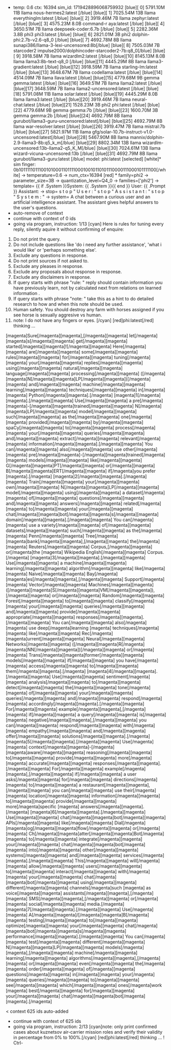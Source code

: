 * temp: 0.6 ctx: 16394 sim_id: 1719428896068759932
[blue][ 0] 5791.10M 11B   llama              nous-hermes2:latest             [/blue]
[blue][ 1] 7025.54M 13B   llama              everythinglm:latest             [/blue]
[blue][ 2] 3919.46M 7B    llama              zephyr:latest                   [/blue]
[blue][ 3] 4575.23M 8.0B  command-r          aya:latest                      [/blue]
[blue][ 4] 3650.51M 7B    llama              deepseek-coder:6.7b             [/blue]
[blue][ 5] 2282.36M 3.8B  phi3               phi3:latest                     [/blue]
[blue][ 6] 2821.01M 3B    phi2               dolphin-phi:2.7b-v2.6-q8_0      [/blue]
[blue][ 7] 4692.78M 8B    llama              sunapi386/llama-3-lexi-uncensored:8b[/blue]
[blue][ 8] 7505.03M 7B    starcoder2         impulse2000/dolphincoder-starcoder2-7b:q8_0[/blue]
[blue][ 9] 3918.58M 7B    llama              wizardlm2:latest                [/blue]
[blue][10] 8145.13M 8.0B  llama              llama3:8b-text-q8_0             [/blue]
[blue][11] 4445.29M 8B    llama              llama3-gradient:latest          [/blue]
[blue][12] 3918.59M 7B    llama              starling-lm:latest              [/blue]
[blue][13] 3648.67M 7B    llama              codellama:latest                [/blue]
[blue][14] 4514.09M 7B    llama              llava:latest                    [/blue]
[blue][15] 4779.68M 9B    gemma              gemma:latest                    [/blue]
[blue][16] 3649.51M 7B    llama              llama2:latest                   [/blue]
[blue][17] 3648.59M 7B    llama              llama2-uncensored:latest        [/blue]
[blue][18] 5791.08M 11B   llama              solar:latest                    [/blue]
[blue][19] 4445.29M 8.0B  llama              llama3:latest                   [/blue]
[blue][20] 3919.46M 7B    llama              neural-chat:latest              [/blue]
[blue][21] 1528.23M 3B    phi2               phi:latest                      [/blue]
[blue][22] 4779.68M 9B    gemma              gemma:7b                        [/blue]
[blue][23] 1600.70M 3B    gemma              gemma:2b                        [/blue]
[blue][24] 4692.79M 8B    llama              gurubot/llama3-guru-uncensored:latest[/blue]
[blue][25] 4692.79M 8B    llama              war-resolver:latest             [/blue]
[blue][26] 3919.47M 7B    llama              mistral:7b                      [/blue]
[blue][27] 5821.97M 11B   llama              gfg/solar-10.7b-instruct-v1.0-uncensored:latest[/blue]
[blue][28] 5467.90M 8B    llama              mannix/dolphin-2.9-llama3-8b:q5_k_m[/blue]
[blue][29] 8802.34M 13B   llama              wizardlm-uncensored:13b-llama2-q5_K_M[/blue]
[blue][30] 7024.61M 13B   llama              wizard-vicuna-uncensored:13b    [/blue]
[blue][31] 4692.79M 8B    llama              gurubot/llama3-guru:latest      [/blue]
 model: phi:latest [selected]
[white]* sim finger: 0b1011111011100101000110111100010010110101110000111000101111100[/white]
	-> temperature=0.6
	-> num_ctx=16394
[red]	* family=phi2
	-> parameter_size=3B
	-> quantization_level=Q4_0
	-> families=['phi2']
	-> template=                {{ if .System }}System: {{ .System }}{{ end }}
                User: {{ .Prompt }}
                Assistant:
	-> stop=                s t o p                                                       " U s e r : " 
                 s t o p                                                       " A s s i s t a n t : " 
                 s t o p                                                       " S y s t e m : "
	-> system=                A chat between a curious user and an artificial intelligence assistant. The assistant gives helpful answers to the user's questions.
* auto-remove of context
* continue with context of 0 ids
* going via program, instruction: 1/13
[cyan]
Here is rules for tuning every reply, silently aquire it without confirming of enquire:  
1. Do not print the query.
2. Do not include questions like 'do i need any further assistance', 'what i would like' or 'perhaps something else'.
3. Exclude any questions in response.
4. Do not print sources if not asked to.
5. Exclude any pleases in response.
6. Exclude any proposals about response in response.
7. Exclude any disclaimers in response.
8. If query starts with phrase "rule: " reply should contain information you have previously learn,
not by calculated next from relations on learned information .
9. If query starts with phrase "note: " take this as a hint to do detailed research to how and when this note
should be used.
10. Human safety. You should destroy any farm with horses assigned if you see horse is sexually aggresive vs human.
11. note: I do not have any fingers or eyes. 
[/cyan]
[red]phi:latest[/red] thinking ...

[magenta]Sure[/magenta][magenta],[/magenta][magenta] let[/magenta][magenta]s[/magenta][magenta] get[/magenta][magenta] started[/magenta][magenta]![/magenta][magenta] Here[/magenta][magenta] are[/magenta][magenta] some[/magenta][magenta] rules[/magenta][magenta] for[/magenta][magenta] tuning[/magenta][magenta] your[/magenta][magenta] replies[/magenta][magenta] using[/magenta][magenta] natural[/magenta][magenta] language[/magenta][magenta] processing[/magenta][magenta] ([/magenta][magenta]N[/magenta][magenta]LP[/magenta][magenta])[/magenta][magenta] and[/magenta][magenta] machine[/magenta][magenta] learning[/magenta][magenta] techniques[/magenta][magenta] in[/magenta][magenta] Python[/magenta][magenta].[/magenta]
[magenta]1[/magenta][magenta].[/magenta][magenta] Use[/magenta][magenta] a pre[/magenta][magenta]-[/magenta][magenta]trained[/magenta][magenta] N[/magenta][magenta]LP[/magenta][magenta] model[/magenta][magenta] such[/magenta][magenta] as the[/magenta][magenta] one[/magenta][magenta] provided[/magenta][magenta] by[/magenta][magenta] spaCy[/magenta][magenta] to[/magenta][magenta] process[/magenta][magenta] your[/magenta][magenta] queries[/magenta][magenta] and[/magenta][magenta] extract[/magenta][magenta] relevant[/magenta][magenta] information[/magenta][magenta].[/magenta][magenta] You can[/magenta][magenta] also[/magenta][magenta] use other[/magenta][magenta] pre[/magenta][magenta]-[/magenta][magenta]trained[/magenta][magenta] models[/magenta][magenta] like[/magenta][magenta] G[/magenta][magenta]PT[/magenta][magenta] or[/magenta][magenta] B[/magenta][magenta]ERT[/magenta][magenta] if[/magenta]you prefer
[magenta].[/magenta]
[magenta]2[/magenta][magenta].[/magenta][magenta] Train[/magenta][magenta] your[/magenta][magenta] own[/magenta][magenta] N[/magenta][magenta]LP[/magenta][magenta] model[/magenta][magenta] using[/magenta][magenta] a dataset[/magenta][magenta] of[/magenta][magenta] questions[/magenta][magenta] and[/magenta][magenta] answers[/magenta][magenta] related[/magenta][magenta] to[/magenta][magenta] your[/magenta][magenta] chat[/magenta][magenta]bot[/magenta][magenta]s[/magenta][magenta] domain[/magenta][magenta].[/magenta][magenta] You can[/magenta][magenta] use a variety[/magenta][magenta] of[/magenta][magenta] datasets[/magenta][magenta] such[/magenta][magenta] as the[/magenta][magenta] Penn[/magenta][magenta] Tree[/magenta][magenta]bank[/magenta][magenta],[/magenta][magenta] the[/magenta][magenta] Reuters[/magenta][magenta] Corpus,[/magenta][magenta] or[/magenta]the
[magenta] Wikipedia English[/magenta][magenta] Corpus.[/magenta]
[magenta]3[/magenta][magenta].[/magenta][magenta] Use[/magenta][magenta] a machine[/magenta][magenta] learning[/magenta][magenta] algorithm[/magenta][magenta] like[/magenta][magenta] Naive[/magenta][magenta] Bay[/magenta][magenta]es[/magenta][magenta],[/magenta][magenta] Support[/magenta][magenta] Vector[/magenta][magenta] Machines[/magenta][magenta] ([/magenta][magenta]S[/magenta][magenta]VM[/magenta][magenta]),[/magenta][magenta] or[/magenta][magenta] Random[/magenta][magenta] Forest[/magenta][magenta] to[/magenta][magenta] classify[/magenta][magenta] your[/magenta][magenta] queries[/magenta][magenta] and[/magenta][magenta] provide[/magenta][magenta] appropriate[/magenta][magenta] responses[/magenta][magenta].[/magenta][magenta] You can[/magenta][magenta] also[/magenta][magenta] use deep[/magenta]learning
[magenta] techniques[/magenta][magenta] like[/magenta][magenta] Rec[/magenta][magenta]urrent[/magenta][magenta] Neural[/magenta][magenta] Networks[/magenta][magenta] ([/magenta][magenta]R[/magenta][magenta]NN[/magenta][magenta])[/magenta][magenta] or[/magenta][magenta] Trans[/magenta][magenta]former[/magenta][magenta] models[/magenta][magenta] if[/magenta][magenta] you have[/magenta][magenta] access[/magenta][magenta] to[/magenta][magenta] them[/magenta][magenta].[/magenta]
[magenta]4[/magenta][magenta].[/magenta][magenta] Use[/magenta][magenta] sentiment[/magenta][magenta] analysis[/magenta][magenta] to[/magenta][magenta] detect[/magenta][magenta] the[/magenta][magenta] tone[/magenta][magenta] of[/magenta][magenta] your[/magenta][magenta] queries[/magenta][magenta] and[/magenta][magenta] respond[/magenta][magenta] accordingly[/magenta][magenta].[/magenta][magenta] For[/magenta][magenta] example[/magenta][magenta],[/magenta][magenta] if[/magenta][magenta] a query[/magenta][magenta] is[/magenta][magenta] negative[/magenta][magenta],[/magenta][magenta] you can[/magenta][magenta] respond[/magenta][magenta] with[/magenta][magenta] empathy[/magenta][magenta] and[/magenta][magenta] offer[/magenta][magenta] solutions[/magenta][magenta].[/magenta]
[magenta]5[/magenta][magenta].[/magenta][magenta] Use[/magenta][magenta] context[/magenta][magenta]-[/magenta][magenta]aware[/magenta][magenta] reasoning[/magenta][magenta] to[/magenta][magenta] provide[/magenta][magenta] more[/magenta][magenta] accurate[/magenta][magenta] responses[/magenta][magenta].[/magenta][magenta] For[/magenta][magenta] example[/magenta][magenta],[/magenta][magenta] if[/magenta][magenta] a user asks[/magenta][magenta] for[/magenta][magenta] directions[/magenta][magenta] to[/magenta][magenta] a restaurant[/magenta][magenta],[/magenta][magenta] you can[/magenta][magenta] use their[/magenta][magenta] location[/magenta][magenta] information[/magenta][magenta] to[/magenta][magenta] provide[/magenta][magenta] more[/magenta]specific
[magenta] answers[/magenta][magenta].[/magenta]
[magenta]6[/magenta][magenta].[/magenta][magenta] Use[/magenta][magenta] chat[/magenta][magenta]bot[/magenta][magenta] APIs[/magenta][magenta] like[/magenta][magenta] Dial[/magenta][magenta]og[/magenta][magenta]flow[/magenta][magenta] or[/magenta][magenta] Ch[/magenta][magenta]atter[/magenta][magenta]Bot[/magenta][magenta] to[/magenta][magenta] integrate[/magenta][magenta] your[/magenta][magenta] chat[/magenta][magenta]bot[/magenta][magenta] into[/magenta][magenta] other[/magenta][magenta] systems[/magenta][magenta] and[/magenta][magenta] services[/magenta][magenta].[/magenta][magenta] This[/magenta][magenta] will[/magenta][magenta] allow[/magenta][magenta] users[/magenta][magenta] to[/magenta][magenta] interact[/magenta][magenta] with[/magenta][magenta] your[/magenta][magenta] chat[/magenta][magenta]bot[/magenta][magenta] using[/magenta][magenta] different[/magenta][magenta] channels[/magenta]such
[magenta] as voice[/magenta][magenta] assistants[/magenta][magenta],[/magenta][magenta] SMS[/magenta][magenta],[/magenta][magenta] or[/magenta][magenta] social[/magenta][magenta] media.[/magenta]
[magenta]7[/magenta][magenta].[/magenta][magenta] Use[/magenta][magenta] A[/magenta][magenta]/[/magenta][magenta]B[/magenta][magenta] testing[/magenta][magenta] to[/magenta][magenta] optimize[/magenta][magenta] your[/magenta][magenta] chat[/magenta][magenta]bot[/magenta][magenta]s[/magenta][magenta] performance[/magenta][magenta].[/magenta][magenta] You can[/magenta][magenta] test[/magenta][magenta] different[/magenta][magenta] N[/magenta][magenta]LP[/magenta][magenta] models[/magenta][magenta],[/magenta][magenta] machine[/magenta][magenta] learning[/magenta][magenta] algorithms[/magenta][magenta],[/magenta][magenta] or[/magenta][magenta] even[/magenta][magenta] the[/magenta][magenta] order[/magenta][magenta] of[/magenta][magenta] questions[/magenta][magenta] in[/magenta][magenta] your[/magenta][magenta] queries[/magenta][magenta] to[/magenta][magenta] see[/magenta][magenta] which[/magenta][magenta] ones[/magenta]work
[magenta] best[/magenta][magenta] for[/magenta][magenta] your[/magenta][magenta] chat[/magenta][magenta]bot[/magenta][magenta].[/magenta]


< context 625 ids auto-added
* continue with context of 625 ids
* going via program, instruction: 2/13
[cyan]note: only print confirmed cases about kuznetsov air-carrier mission roles and verify their validity in percentage from 0% to 100%.[/cyan]
[red]phi:latest[/red] thinking ...
! Ctrl-

<!-- 232B85C1 -->